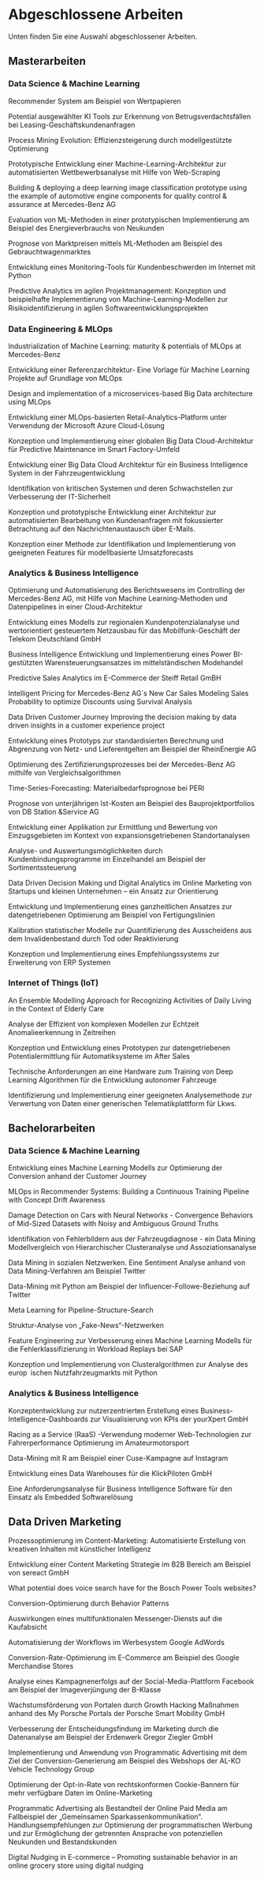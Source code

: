 # Abgeschlossene Arbeiten

Unten finden Sie eine Auswahl abgeschlossener Arbeiten.

## Masterarbeiten

### Data Science & Machine Learning

Recommender System am Beispiel von Wertpapieren

Potential ausgewählter KI Tools zur Erkennung von Betrugsverdachtsfällen bei Leasing-Geschäftskundenanfragen

Process Mining Evolution: Effizienzsteigerung durch modellgestützte Optimierung

Prototypische Entwicklung einer Machine-Learning-Architektur zur automatisierten Wettbewerbsanalyse mit Hilfe von Web-Scraping

Building & deploying a deep learning image classification prototype using the example of automotive engine components for quality control & assurance at Mercedes-Benz AG

Evaluation von ML-Methoden in einer prototypischen Implementierung am Beispiel des Energieverbrauchs von Neukunden

Prognose von Marktpreisen mittels ML-Methoden am Beispiel des Gebrauchtwagenmarktes

Entwicklung eines Monitoring-Tools für Kundenbeschwerden im Internet mit Python

Predictive Analytics im agilen Projektmanagement: Konzeption und beispielhafte Implementierung von Machine-Learning-Modellen zur Risikoidentiﬁzierung in agilen Softwareentwicklungsprojekten

### Data Engineering & MLOps

Industrialization of Machine Learning: maturity & potentials of MLOps at Mercedes-Benz

Entwicklung einer Referenzarchitektur- Eine Vorlage für Machine Learning Projekte auf Grundlage von MLOps

Design and implementation of a microservices-based Big Data architecture using MLOps

Entwicklung einer MLOps-basierten Retail-Analytics-Platform unter Verwendung der Microsoft Azure Cloud-Lösung

Konzeption und Implementierung einer globalen Big Data Cloud-Architektur
für Predictive Maintenance im Smart Factory-Umfeld

Entwicklung einer Big Data Cloud Architektur für ein Business Intelligence System in der Fahrzeugentwicklung

Identifikation von kritischen Systemen und deren Schwachstellen zur Verbesserung der IT-Sicherheit

Konzeption und prototypische Entwicklung einer Architektur zur automatisierten Bearbeitung von Kundenanfragen mit fokussierter Betrachtung auf den Nachrichtenaustausch über E-Mails.

Konzeption einer Methode zur Identifikation und Implementierung von geeigneten Features für modellbasierte Umsatzforecasts

### Analytics & Business Intelligence

Optimierung und Automatisierung des Berichtswesens im Controlling der Mercedes-Benz AG, mit Hilfe von Machine Learning-Methoden und Datenpipelines in einer Cloud-Architektur

Entwicklung eines Modells zur regionalen Kundenpotenzialanalyse und wertorientiert gesteuertem Netzausbau für das Mobilfunk-Geschäft der Telekom Deutschland GmbH

Business Intelligence Entwicklung und Implementierung eines Power BI-gestützten Warensteuerungsansatzes im mittelständischen Modehandel

Predictive Sales Analytics im E-Commerce der Steiff Retail GmBH

Intelligent Pricing for Mercedes-Benz AG´s New Car Sales Modeling Sales Probability to optimize Discounts using Survival Analysis

Data Driven Customer Journey Improving the decision making by data driven insights in a customer experience project

Entwicklung eines Prototyps zur standardisierten Berechnung und Abgrenzung von Netz- und Lieferentgelten am Beispiel der RheinEnergie AG

Optimierung des Zertifizierungsprozesses bei der Mercedes-Benz AG mithilfe von Vergleichsalgorithmen

Time-Series-Forecasting: Materialbedarfsprognose bei PERI

Prognose von unterjährigen Ist-Kosten am Beispiel des Bauprojektportfolios von DB Station &Service AG

Entwicklung einer Applikation zur Ermittlung und Bewertung von Einzugsgebieten im Kontext von expansionsgetriebenen Standortanalysen

Analyse- und Auswertungsmöglichkeiten durch Kundenbindungsprogramme im Einzelhandel am Beispiel der Sortimentssteuerung

Data Driven Decision Making und Digital Analytics im Online Marketing von Startups und kleinen Unternehmen – ein Ansatz zur Orientierung

Entwicklung und Implementierung eines ganzheitlichen Ansatzes zur datengetriebenen Optimierung am Beispiel von Fertigungslinien

Kalibration statistischer Modelle zur Quantifizierung des Ausscheidens aus dem Invalidenbestand durch Tod oder Reaktivierung

Konzeption und Implementierung eines Empfehlungssystems zur Erweiterung von ERP Systemen

### Internet of Things (IoT)

An Ensemble Modelling Approach for Recognizing Activities of Daily Living in the Context of Elderly Care

Analyse der Effizient von komplexen Modellen zur Echtzeit Anomalieerkennung in Zeitreihen

Konzeption und Entwicklung eines Prototypen zur datengetriebenen Potentialermittlung für Automatiksysteme im After Sales

Technische Anforderungen an eine Hardware zum Training von Deep Learning Algorithmen für die Entwicklung autonomer Fahrzeuge

Identifizierung und Implementierung einer geeigneten Analysemethode zur Verwertung von Daten einer generischen Telematikplattform für Lkws.

## Bachelorarbeiten

### Data Science & Machine Learning

Entwicklung eines Machine Learning Modells zur Optimierung der Conversion anhand der Customer Journey

MLOps in Recommender Systems: Building a Continuous Training Pipeline with Concept Drift Awareness

Damage Detection on Cars with Neural Networks - Convergence Behaviors of Mid-Sized Datasets with Noisy and Ambiguous Ground Truths

Identifikation von Fehlerbildern aus der Fahrzeugdiagnose - ein Data Mining Modellvergleich von Hierarchischer Clusteranalyse und Assoziationsanalyse

Data Mining in sozialen Netzwerken. Eine Sentiment Analyse anhand von Data Mining-Verfahren am Beispiel Twitter

Data-Mining mit Python am Beispiel der Influencer-Followe-Beziehung auf Twitter

Meta Learning for Pipeline-Structure-Search

Struktur-Analyse von „Fake-News“-Netzwerken

Feature Engineering zur Verbesserung eines Machine Learning Modells für die Fehlerklassifizierung in Workload Replays bei SAP

Konzeption und Implementierung von Clusteralgorithmen zur Analyse des europ ischen Nutzfahrzeugmarkts mit Python

### Analytics & Business Intelligence

Konzeptentwicklung zur nutzerzentrierten Erstellung eines Business-Intelligence-Dashboards zur Visualisierung von KPIs der yourXpert GmbH

Racing as a Service (RaaS) -Verwendung moderner Web-Technologien zur Fahrerperformance Optimierung im Amateurmotorsport

Data-Mining mit R am Beispiel einer Cuse-Kampagne auf Instagram

Entwicklung eines Data Warehouses für die KlickPiloten GmbH

Eine Anforderungsanalyse für Business Intelligence Software für den Einsatz als Embedded Softwarelösung

## Data Driven Marketing

Prozessoptimierung im Content-Marketing: Automatisierte Erstellung von kreativen Inhalten mit künstlicher Intelligenz

Entwicklung einer Content Marketing Strategie im B2B Bereich am Beispiel von sereact GmbH

What potential does voice search have for the Bosch Power Tools websites?

Conversion-Optimierung durch Behavior Patterns

Auswirkungen eines multifunktionalen Messenger-Diensts auf die Kaufabsicht

Automatisierung der Workflows im Werbesystem Google AdWords

Conversion-Rate-Optimierung im E-Commerce am Beispiel des Google Merchandise Stores

Analyse eines Kampagnenerfolgs auf der
Social-Media-Plattform Facebook am Beispiel der Imageverjüngung der B-Klasse

Wachstumsförderung von Portalen durch Growth Hacking Maßnahmen anhand des My Porsche Portals der Porsche Smart Mobility GmbH

Verbesserung der Entscheidungsfindung im Marketing durch die Datenanalyse am Beispiel der Erdenwerk Gregor Ziegler GmbH

Implementierung und Anwendung von Programmatic Advertising mit dem Ziel der Conversion-Generierung am Beispiel des Webshops der AL-KO Vehicle Technology Group

Optimierung der Opt-in-Rate von rechtskonformen Cookie-Bannern für mehr verfügbare Daten im Online-Marketing

Programmatic Advertising als Bestandteil der Online Paid Media am Fallbeispiel der „Gemeinsamen Sparkassenkommunikation“. Handlungsempfehlungen zur Optimierung der programmatischen Werbung und zur Ermöglichung der getrennten Ansprache von potenziellen Neukunden und Bestandskunden

Digital Nudging in E-commerce – Promoting sustainable behavior in an
online grocery store using digital nudging